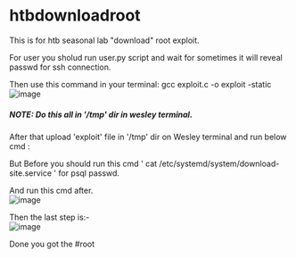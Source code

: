# htbdownloadroot
This is for htb seasonal lab "download"  root exploit.

For user you sholud run user.py script and wait for sometimes it will reveal passwd for ssh connection.

Then use this command in your terminal:
gcc exploit.c -o exploit -static
![image](https://github.com/1cYinfinity/htbdownloadroot/assets/55952519/7692b3cd-6460-4ade-8c9b-c817482612e6)

##### NOTE: Do this all in '/tmp' dir in wesley terminal. #####
 
After that upload 'exploit' file in '/tmp' dir on Wesley terminal and run below cmd : 

But Before you should run this cmd ' cat /etc/systemd/system/download-site.service ' for psql passwd.


And run this cmd after.                   
![image](https://github.com/1cYinfinity/htbdownloadroot/assets/55952519/064e14d7-a671-4061-8167-465e12b72fb9)

Then the last step is:-                          
![image](https://github.com/1cYinfinity/htbdownloadroot/assets/55952519/5c471b6b-b8e1-43a3-b685-c40a2f58c260)


Done you got the #root
